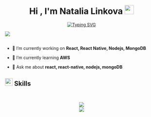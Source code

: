 <h1 align="center"><b>Hi , I'm Natalia Linkova </b><img src="https://media.giphy.com/media/hvRJCLFzcasrR4ia7z/giphy.gif" width="30"></h1>
<p align="center">
  <a href="https://git.io/typing-svg"><img src="https://readme-typing-svg.herokuapp.com?font=Fira+Code&weight=500&pause=1000&color=21A98F&random=false&width=435&lines=Web+Developer;Full+Stack+Software+Developer;React+Native+Developer;Active+Coder;Resilient+person..." alt="Typing SVG" /></a>
</p>

<img src="https://user-images.githubusercontent.com/73097560/115834477-dbab4500-a447-11eb-908a-139a6edaec5c.gif"><br><br>

- 🔭 I’m currently working on **React, React Native, Nodejs, MongoDB**

- 🌱 I’m currently learning **AWS**

- 💬 Ask me about **react, react-native, nodejs, mongoDB**


## <img src="https://media2.giphy.com/media/QssGEmpkyEOhBCb7e1/giphy.gif?cid=ecf05e47a0n3gi1bfqntqmob8g9aid1oyj2wr3ds3mg700bl&rid=giphy.gif" width ="25"><b> Skills</b>
<br>
<p align="center">
  <a href="https://skillicons.dev">
    <img src="https://skillicons.dev/icons?i=js,ts,html,css,nodejs" />
  </a>
  <br>
    <a href="https://skillicons.dev">
    <img src="https://skillicons.dev/icons?i=react,nextjs,mongodb,sass,github,gitlab,postman" />
  </a>
</p>

